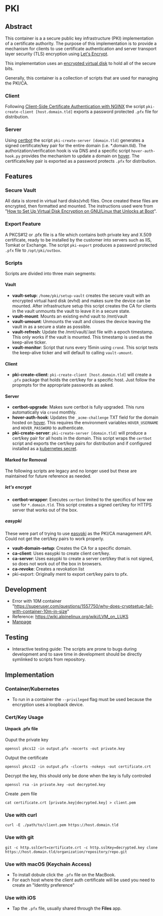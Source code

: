 # PKI

## Abstract

This container is a a secure public key infrastructure (PKI) implementation of a certificate authority. The purpose of this implementation is to provide a mechanism for clients to use certificate authentication and server transport layer security (TLS) encryption using [Let's Encrypt](https://letsencrypt.org).

This implementation uses an [encrypted virtual disk](https://gitlab.com/cryptsetup/cryptsetup) to hold all of the secure bits. 

Generally, this container is a collection of scripts that are used for managing the PKI/CA.  

### Client

Following [Client-Side Certificate Authentication with NGINX](https://fardog.io/blog/2017/12/30/client-side-certificate-authentication-with-nginx/) the script `pki-create-client [host.domain.tld]` exports a password protected `.pfx` file for distribution.

### Server

Using [certbot](https://certbot.eff.org) the script `pki-create-server [domain.tld]` generates a signed certificate/key pair for the entire domain (i.e. *.domain.tld).  The authorization/verification hook is via DNS and a specific script `hover-auth-hook.py` provides the mechanism to update a domain on [hover](https://www.hover.com). The certificate/key pair is exported as a password protects `.pfx` for distribution.

## Features

### Secure Vault

All data is stored in virtual hard disks(vhd) files. Once created these files are encrypted, then formatted and mounted. The instructions used were from "[How to Set Up Virtual Disk Encryption on GNU/Linux that Unlocks at Boot](https://leewc.com/articles/how-to-set-up-virtual-disk-encryption-linux/)". 

### Export Feature

A PKCS#12 or .pfx file is a file which contains both private key and X.509 certificate, ready to be installed by the customer into servers such as IIS, Tomkat or Exchange. The script `pki-export` produces a password protected `.pfx` file to `/opt/pki/outbox`.

### Scripts

Scripts are divided into three main segments:

#### Vault
 
- **vault-setup**: `/home/pki/setup-vault` creates the secure vault with an encrypted virtual hard disk (evhd) and makes sure the device can be mounted.  After infrastructure setup this script creates the CA for clients in the vault unmounts the vault to leave it in a secure state.  
- **vault-mount**: Mounts an existing evhd vault to /mnt/vault
- **vault-umount**: Unmounts the vault and closes the device leaving the vault in as a secure a state as possible.
- **vault-refresh**: Update the /mnt/vault/.last file with a epoch timestamp. This only works if the vault is mounted. This timestamp is used as the keep-alive ticker.
- **vault-monitor**: Script that runs every 15min using `crond`. This script tests the keep-alive ticker and will default to calling `vault-umount`.

#### Client

- **pki-create-client**: `pki-create-client [host.domain.tld]` will create a `.pfx` package that holds the cert/key for a specific host. Just follow the propmpts for the appropriate passwords as asked.

#### Server

- **certbot-upgrade**: Makes sure certbot is fully upgraded.  This runs automatically via `crond` monthly.
- **hover-auth-hook**: Updates the `_acme-challenge` TXT field for the domain hosted on [hover](https://www.hover.com). This requires the environment variables `HOVER_USERNAME` and `HOVER_PASSWORD` to authenticate.
- **pki-create-server**: `pki-create-server [domain.tld]` will produce a cert/key pair for all hosts in the domain. This script wraps the `certbot` script and exports the cert/key pairs for distribution and if configured installed as a [kubernetes secret](https://kubernetes.io/docs/concepts/configuration/secret/).

#### Marked for Removal

The following scripts are legacy and no longer used but these are maintained for future reference as needed.

##### let's encrypt

- **certbot-wrapper**: Executes `certbot` limited to the specifics of how we use for `*.domain.tld`. This script creates a signed cert/key for HTTPS server that works out of the box.

##### easypki

These were part of trying to use [easypki](https://github.com/google/easypki) as the PKI/CA management API.  Could not get the cert/key pairs to work properly. 

- **vault-domain-setup**: Creates the CA for a specific domain.
- **ca-client**: Uses easypki to create client cert/key.
- **ca-server**: Uses easypki to create a server cert/key that is not signed, so does not work out of the box in browsers.
- **ca-revoke**: Creates a revokation list 
- pki-export: Originally ment to export cert/key pairs to pfx.

## Development

- Error with 10M container "https://superuser.com/questions/1557750/why-does-cryptsetup-fail-with-container-10m-in-size"
- Reference: https://wiki.alpinelinux.org/wiki/LVM_on_LUKS
- [Manpage](https://www.man7.org/linux/man-pages/man8/cryptsetup.8.html)

## Testing

- Interactive testing guide:  The scripts are prone to bugs during development and to save time in development should be directly symlinked to scripts from repository.

## Implementation 

### Container/Kubernetes

- To run in a container the `--privileged` flag must be used because the encryption uses a loopback device.

### Cert/Key Usage

#### Unpack .pfx file

Ouput the private key

```
openssl pkcs12 -in output.pfx -nocerts -out private.key
```

Output the certificate

```
openssl pkcs12 -in output.pfx -clcerts -nokeys -out certificate.crt
```

Decrypt the key, this should only be done when the key is fully controled

```
openssl rsa -in private.key -out decrypted.key
```

Create .pem file
```
cat certificate.crt [private.key|decrypted.key] > client.pem
```

### Use with curl

```
curl -E ./path/to/client.pem https://host.domain.tld
```

### Use with git

```
git -c http.sslCert=certificate.crt -c http.sslKey=decrypted.key clone https://host.domain.tld/organization/repository/repo.git
```

### Use with macOS (Keychain Access)

- To install dobule click the `.pfx` file on the MacBook.
- For each host where the client auth certificate will be used you need to create an "Identity preference"

### Use with iOS

- Tap the `.pfx` file, usually shared through the **Files** app.
 